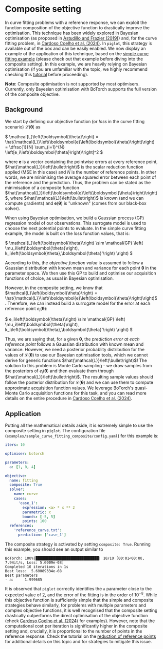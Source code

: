 # Composite setting

In curve fitting problems with a reference response, we can exploit the function composition of the objective function to drastically improve the optimisation.
This technique has been widely explored in Bayesian optimisation (as proposed in [Astudillo and Frazier (2019)](https://doi.org/10.48550/arXiv.1906.01537)) and, for the curve fitting problem, in [Cardoso Coelho et al. (2024)](https://doi.org/10.1016/j.cma.2024.117039).
In `piglot`, this strategy is available out of the box and can be easily enabled.
We now display an example of the application of this technique, based on the [simple curve fitting example](../sample_curve_fitting/description.md) (please check out that example before diving into the composite setting).
In this example, we are heavily relying on Bayesian optimisation (if you are unfamiliar with the topic, we highly recommend checking this [tutorial](https://doi.org/10.48550/arXiv.1807.02811) before proceeding).

**Note:** Composite optimisation is not supported by most optimisers.
Currently, only Bayesian optimisation with BoTorch supports the full version of the composite objective.

## Background

We start by defining our objective function (or *loss* in the curve fitting scenario) $\mathcal{L}\left(\boldsymbol{\theta}\right)$ as

$
    \mathcal{L}\left(\boldsymbol{\theta}\right)
    =
    \hat{\mathcal{L}}\left(\boldsymbol{e}\left(\boldsymbol{\theta}\right)\right)
    =
    \dfrac{1}{N}
    \sum_{i=1}^{N}
    \left[e_i\left(\boldsymbol{\theta}\right)\right]^2
$

where $\boldsymbol{e}$ is a vector containing the pointwise errors at every reference point, $\hat{\mathcal{L}}\left(\bullet\right)$ is the scalar reduction function applied (MSE in this case) and $N$ is the number of reference points.
In other words, we are minimising the average squared error between each point of the reference and the prediction.
Thus, the problem can be stated as the minimisation of a composite function $\hat{\mathcal{L}}\left(\boldsymbol{e}\left(\boldsymbol{\theta}\right)\right)$, where $\hat{\mathcal{L}}\left(\bullet\right)$ is known (and we can compute gradients) and $\boldsymbol{e}\left(\boldsymbol{\theta}\right)$ is "unknown" (comes from our black-box solver).

When using Bayesian optimisation, we build a Gaussian process (GP) regression model of our observations.
This surrogate model is used to choose the next potential points to evaluate.
In the simple curve fitting example, the model is built on the loss function values, that is:

$
    \mathcal{L}\left(\boldsymbol{\theta}\right)
    \sim
    \mathcal{GP}
    \left(
        \mu_i\left(\boldsymbol{\theta}\right),
        k_i\left(\boldsymbol{\theta},\boldsymbol{\theta}'\right)
    \right)
$

According to this, the *objective function value* is assumed to follow a Gaussian distribution with known mean and variance for each point $\boldsymbol{\theta}$ in the parameter space.
We then use this GP to build and optimise our acquisition functions of choice, as usual in Bayesian optimisation.

However, in the composite setting, we know that $\mathcal{L}\left(\boldsymbol{\theta}\right) = \hat{\mathcal{L}}\left(\boldsymbol{e}\left(\boldsymbol{\theta}\right)\right)$.
Therefore, we can instead build a surrogate model for the error at each reference point $e_i\left(\boldsymbol{\theta}\right)$:

$
    e_i\left(\boldsymbol{\theta}\right)
    \sim
    \mathcal{GP}
    \left(
        \mu_i\left(\boldsymbol{\theta}\right),
        k_i\left(\boldsymbol{\theta},\boldsymbol{\theta}'\right)
    \right)
$

Thus, we are saying that, for a given $\boldsymbol{\theta}$, the *prediction error at each reference point* follows a Gaussian distribution with known mean and variance.
However, we need a posterior probablity distribution for the values of $\mathcal{L}\left(\boldsymbol{\theta}\right)$ to use our Bayesian optimisation tools, which we cannot derive for generic functions $\hat{\mathcal{L}}\left(\bullet\right)$!
The solution to this problem is Monte Carlo sampling - we draw samples from the posteriors of $e_i\left(\boldsymbol{\theta}\right)$ and then evaluate them through $\hat{\mathcal{L}}\left(\bullet\right)$.
The resulting sample values should follow the posterior distribution for $\mathcal{L}\left(\boldsymbol{\theta}\right)$ and we can use them to compute approximate acquisition function values.
We leverage BoTorch's quasi-Monte Carlo acquisition functions for this task, and you can read more details on the entire procedure in [Cardoso Coelho et al. (2024)](https://doi.org/10.1016/j.cma.2024.117039).

## Application

Putting all the mathematical details aside, it is extremely simple to use the composite setting in `piglot`.
The configuration file (`examples/sample_curve_fitting_composite/config.yaml`) for this example is:
```yaml
iters: 10

optimiser: botorch

parameters:
  a: [1, 0, 4]

objective:
  name: fitting
  composite: True
  solver:
    name: curve
    cases:
      'case_1':
        expression: <a> * x ** 2
        parametric: x
        bounds: [-5, 5]
        points: 100
  references:
    'reference_curve.txt':
      prediction: ['case_1']
```
The composite strategy is activated by setting `composite: True`.
Running this example, you should see an output similar to
```
BoTorch: 100%|█████████████████████████████| 10/10 [00:01<00:00,  7.94it/s, Loss: 5.6009e-08]
Completed 10 iterations in 1s
Best loss:  5.60089334e-08
Best parameters
- a:     1.999685
```
It is observed that `piglot` correctly identifies the `a` parameter close to the expected value of 2, and the error of the fitting is in the order of $10^{-8}$.
While this objective function is sufficiently simple that the simple and composite strategies behave similarly, for problems with multiple parameters and complex objective functions, it is well recognised that the composite setting drastically outperforms the direct optimisation of the objective function (check [Cardoso Coelho et al. (2024)](https://doi.org/10.1016/j.cma.2024.117039) for examples).
However, note that the computational cost per iteration is significantly higher in the composite setting and, crucially, it is proportional to the number of points in the reference response.
Check the tutorial on the [reduction of reference points](../reference_reduction_composite/description.md) for additional details on this topic and for strategies to mitigate this issue.
